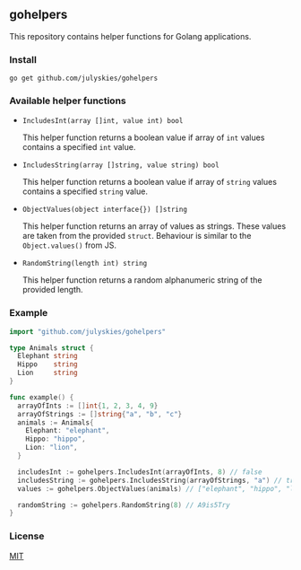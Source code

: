 ## gohelpers

This repository contains helper functions for Golang applications.

### Install

```shell script
go get github.com/julyskies/gohelpers
```

### Available helper functions

- `IncludesInt(array []int, value int) bool`

  This helper function returns a boolean value if array of `int` values contains a specified `int` value.

- `IncludesString(array []string, value string) bool`

  This helper function returns a boolean value if array of `string` values contains a specified `string` value.

- `ObjectValues(object interface{}) []string`

  This helper function returns an array of values as strings. These values are taken from the provided  `struct`. Behaviour is similar to the `Object.values()` from JS.

- `RandomString(length int) string`

  This helper function returns a random alphanumeric string of the provided length.

### Example

```go
import "github.com/julyskies/gohelpers"

type Animals struct {
  Elephant string
  Hippo    string
  Lion     string
}

func example() {
  arrayOfInts := []int{1, 2, 3, 4, 9}
  arrayOfStrings := []string{"a", "b", "c"}
  animals := Animals{
    Elephant: "elephant",
    Hippo: "hippo",
    Lion: "lion",
  }

  includesInt := gohelpers.IncludesInt(arrayOfInts, 8) // false
  includesString := gohelpers.IncludesString(arrayOfStrings, "a") // true
  values := gohelpers.ObjectValues(animals) // ["elephant", "hippo", "lion"]

  randomString := gohelpers.RandomString(8) // A9is5Try
}
```

### License

[MIT](./LICENSE.md)
